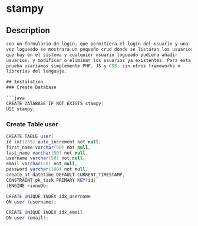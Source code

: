 # stampy
## Description
```java
con un formulario de login, que permitiera el login del usuario y una
vez logueado se mostrara un pequeño crud donde se listaran los usuarios
que hay en el sistema y cualquier usuario logueado pudiera añadir
usuarios, y modificar o eliminar los usuarios ya existentes. Para esta
prueba usaríamos simplemente PHP, JS y CSS, sin otros frameworks o 
librerías del lenguaje.

## Instalation
### Create Database

```java
CREATE DATABASE IF NOT EXISTS stampy;
USE stampy;
```

### Create Table user

```java 
CREATE TABLE user(
id int(255) auto_increment not null,
first_name varchar(50) not null,
last_name varchar(50) not null,
username varchar(50) not null,
email varchar(50) not null,
password varchar(100) not null,
create_at datetime DEFAULT CURRENT_TIMESTAMP,	
CONSTRAINT pk_task PRIMARY KEY(id)
)ENGINE =innoDb;
```

```java
CREATE UNIQUE INDEX idx_username
ON user (username);
```
```java
CREATE UNIQUE INDEX idx_email
ON user (email);
